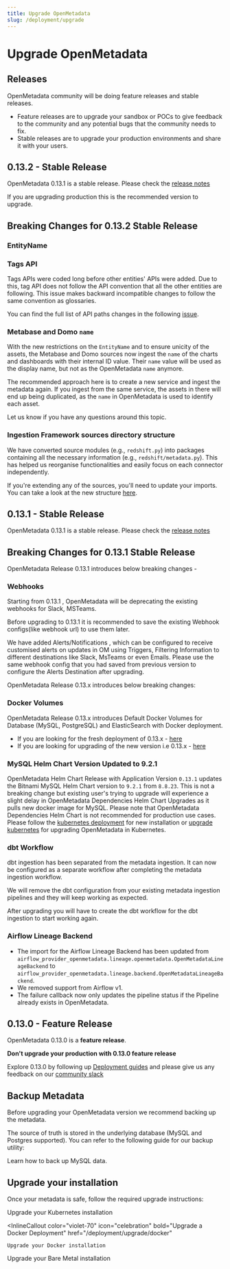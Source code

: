 ```yaml
---
title: Upgrade OpenMetadata
slug: /deployment/upgrade
---
```


# Upgrade OpenMetadata

## Releases

OpenMetadata community will be doing feature releases and stable releases. 

 - Feature releases are to upgrade your sandbox or POCs to give feedback to the community and any potential bugs that the community needs to fix.
 - Stable releases are to upgrade your production environments and share it with your users.

## 0.13.2 - Stable Release

OpenMetadata 0.13.1 is a stable release. Please check the [release notes](https://github.com/open-metadata/OpenMetadata/releases/tag/0.13.1-release)

If you are upgrading production this is the recommended version to upgrade.

## Breaking Changes for 0.13.2 Stable Release

### EntityName

### Tags API

Tags APIs were coded long before other entities' APIs were added. Due to this, tag API does not follow the API convention 
that all the other entities are following. This issue makes backward incompatible changes to follow the same convention as glossaries.

You can find the full list of API paths changes in the following [issue](https://github.com/open-metadata/OpenMetadata/issues/9259).

### Metabase and Domo `name`

With the new restrictions on the `EntityName` and to ensure unicity of the assets, the Metabase and Domo sources
now ingest the `name` of the charts and dashboards with their internal ID value. Their `name` value will be used
as the display name, but not as the OpenMetadata `name` anymore.

The recommended approach here is to create a new service and ingest the metadata again. If you ingest from the same
service, the assets in there will end up being duplicated, as the `name` in OpenMetadata is used to identify each asset.

Let us know if you have any questions around this topic.

### Ingestion Framework sources directory structure

We have converted source modules (e.g., `redshift.py`) into packages containing all the necessary information (e.g., `redshift/metadata.py`).
This has helped us reorganise functionalities and easily focus on each connector independently.

If you're extending any of the sources, you'll need to update your imports. You can take a look at the new
structure [here](https://github.com/open-metadata/OpenMetadata/tree/main/ingestion/src/metadata/ingestion/source).


## 0.13.1 - Stable Release

OpenMetadata 0.13.1 is a stable release. Please check the [release notes](https://github.com/open-metadata/OpenMetadata/releases/tag/0.13.1-release) 

## Breaking Changes for 0.13.1 Stable Release

OpenMetadata Release 0.13.1 introduces below breaking changes -

### Webhooks

Starting from 0.13.1 , OpenMetadata will be deprecating the existing webhooks for Slack, MSTeams.

Before upgrading to 0.13.1 it is recommended to save the existing Webhook configs(like webhook url) to use them later.

We have added Alerts/Notifications , which can be configured to receive customised alerts on updates in OM using Triggers, Filtering Information to different destinations like Slack, MsTeams or even Emails.
Please use the same webhook config that you had saved from previous version to configure the Alerts Destination after upgrading.


OpenMetadata Release 0.13.x introduces below breaking changes:

### Docker Volumes

OpenMetadata Release 0.13.x introduces Default Docker Volumes for Database (MySQL, PostgreSQL) and ElasticSearch with Docker deployment.

- If you are looking for the fresh deployment of 0.13.x - [here](https://docs.open-metadata.org/deployment/docker)
- If you are looking for upgrading of the new version i.e 0.13.x - [here](https://docs.open-metadata.org/deployment/upgrade/docker)

### MySQL Helm Chart Version Updated to 9.2.1

OpenMetadata Helm Chart Release with Application Version `0.13.1` updates the Bitnami MySQL Helm Chart version to `9.2.1` from `8.8.23`. This is not a breaking change but existing user's trying to upgrade will experience a slight delay in OpenMetadata Dependencies Helm Chart Upgrades as it pulls new docker image for MySQL. Please note that OpenMetadata Dependencies Helm Chart is not recommended for production use cases. Please follow the [kubernetes deployment](/deployment/kubernetes) for new installation or [upgrade kubernetes](/deployment/upgrade/kubernetes) for upgrading OpenMetadata in Kubernetes.

### dbt Workflow

dbt ingestion has been separated from the metadata ingestion. It can now be configured as a separate workflow after completing the metadata ingestion workflow.

We will remove the dbt configuration from your existing metadata ingestion pipelines and they will keep working as expected.

After upgrading you will have to create the dbt workflow for the dbt ingestion to start working again.

### Airflow Lineage Backend

- The import for the Airflow Lineage Backend has been updated from `airflow_provider_openmetadata.lineage.openmetadata.OpenMetadataLineageBackend`
  to `airflow_provider_openmetadata.lineage.backend.OpenMetadataLineageBackend`.
- We removed support from Airflow v1.
- The failure callback now only updates the pipeline status if the Pipeline already exists in OpenMetadata.

## 0.13.0 - Feature Release

OpenMetadata 0.13.0 is a **feature release**. 

**Don't upgrade your production with 0.13.0 feature release** 

Explore 0.13.0 by following up [Deployment guides](https://docs.open-metadata.org/deployment) and please give us any feedback on our [community slack](https://slack.open-metadata.org)

## Backup Metadata

Before upgrading your OpenMetadata version we recommend backing up the metadata.

The source of truth is stored in the underlying database (MySQL and Postgres supported). You can refer
to the following guide for our backup utility:

<InlineCalloutContainer>
  <InlineCallout
    color="violet-70"
    icon="luggage"
    bold="Backup Metadata"
    href="/deployment/backup-restore-metadata"
  >
    Learn how to back up MySQL data.
  </InlineCallout>
</InlineCalloutContainer>

## Upgrade your installation

Once your metadata is safe, follow the required upgrade instructions:

<InlineCalloutContainer>
  <InlineCallout
    color="violet-70"
    icon="fit_screen"
    bold="Upgrade a Kubernetes Deployment"
    href="/deployment/upgrade/kubernetes"
  >
    Upgrade your Kubernetes installation
  </InlineCallout>

  <InlineCallout
    color="violet-70"
    icon="celebration"
    bold="Upgrade a Docker Deployment"
    href="/deployment/upgrade/docker"
  >
    Upgrade your Docker installation
  </InlineCallout>
  <InlineCallout
    color="violet-70"
    icon="storage"
    bold="Upgrade a Bare Metal Deployment"
    href="/deployment/upgrade/bare-metal"
  >
    Upgrade your Bare Metal installation
  </InlineCallout>
</InlineCalloutContainer>

